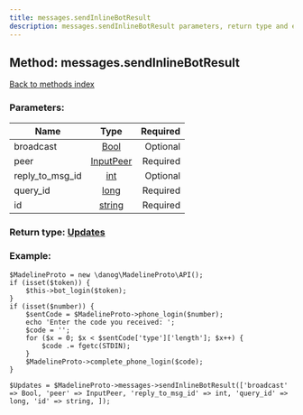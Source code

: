 ```yaml
---
title: messages.sendInlineBotResult
description: messages.sendInlineBotResult parameters, return type and example
---
```

## Method: messages.sendInlineBotResult  
[Back to methods index](index.md)


### Parameters:

| Name     |    Type       | Required |
|----------|:-------------:|---------:|
|broadcast|[Bool](../types/Bool.md) | Optional|
|peer|[InputPeer](../types/InputPeer.md) | Required|
|reply\_to\_msg\_id|[int](../types/int.md) | Optional|
|query\_id|[long](../types/long.md) | Required|
|id|[string](../types/string.md) | Required|


### Return type: [Updates](../types/Updates.md)

### Example:


```
$MadelineProto = new \danog\MadelineProto\API();
if (isset($token)) {
    $this->bot_login($token);
}
if (isset($number)) {
    $sentCode = $MadelineProto->phone_login($number);
    echo 'Enter the code you received: ';
    $code = '';
    for ($x = 0; $x < $sentCode['type']['length']; $x++) {
        $code .= fgetc(STDIN);
    }
    $MadelineProto->complete_phone_login($code);
}

$Updates = $MadelineProto->messages->sendInlineBotResult(['broadcast' => Bool, 'peer' => InputPeer, 'reply_to_msg_id' => int, 'query_id' => long, 'id' => string, ]);
```
